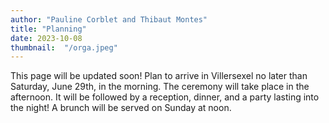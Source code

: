 ```yaml
---
author: "Pauline Corblet and Thibaut Montes"
title: "Planning"
date: 2023-10-08
thumbnail:  "/orga.jpeg"
---
```


This page will be updated soon! Plan to arrive in Villersexel no later than Saturday, June 29th, in the morning. The ceremony will take place in the afternoon. It will be followed by a reception, dinner, and a party lasting into the night! A brunch will be served on Sunday at noon.